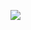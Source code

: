 ![](https://https://raw.githubusercontent.com/y18614052505/VueLearningNotes/master/images/aaaa.jpg)
